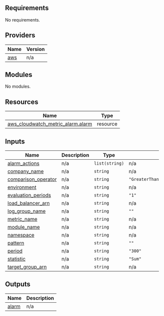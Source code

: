 <!-- BEGIN_TF_DOCS -->
## Requirements

No requirements.

## Providers

| Name | Version |
|------|---------|
| <a name="provider_aws"></a> [aws](#provider\_aws) | n/a |

## Modules

No modules.

## Resources

| Name | Type |
|------|------|
| [aws_cloudwatch_metric_alarm.alarm](https://registry.terraform.io/providers/hashicorp/aws/latest/docs/resources/cloudwatch_metric_alarm) | resource |

## Inputs

| Name | Description | Type | Default | Required |
|------|-------------|------|---------|:--------:|
| <a name="input_alarm_actions"></a> [alarm\_actions](#input\_alarm\_actions) | n/a | `list(string)` | n/a | yes |
| <a name="input_company_name"></a> [company\_name](#input\_company\_name) | n/a | `string` | n/a | yes |
| <a name="input_comparison_operator"></a> [comparison\_operator](#input\_comparison\_operator) | n/a | `string` | `"GreaterThanOrEqualToThreshold"` | no |
| <a name="input_environment"></a> [environment](#input\_environment) | n/a | `string` | n/a | yes |
| <a name="input_evaluation_periods"></a> [evaluation\_periods](#input\_evaluation\_periods) | n/a | `string` | `"1"` | no |
| <a name="input_load_balancer_arn"></a> [load\_balancer\_arn](#input\_load\_balancer\_arn) | n/a | `string` | n/a | yes |
| <a name="input_log_group_name"></a> [log\_group\_name](#input\_log\_group\_name) | n/a | `string` | `""` | no |
| <a name="input_metric_name"></a> [metric\_name](#input\_metric\_name) | n/a | `string` | n/a | yes |
| <a name="input_module_name"></a> [module\_name](#input\_module\_name) | n/a | `string` | n/a | yes |
| <a name="input_namespace"></a> [namespace](#input\_namespace) | n/a | `string` | n/a | yes |
| <a name="input_pattern"></a> [pattern](#input\_pattern) | n/a | `string` | `""` | no |
| <a name="input_period"></a> [period](#input\_period) | n/a | `string` | `"300"` | no |
| <a name="input_statistic"></a> [statistic](#input\_statistic) | n/a | `string` | `"Sum"` | no |
| <a name="input_target_group_arn"></a> [target\_group\_arn](#input\_target\_group\_arn) | n/a | `string` | n/a | yes |

## Outputs

| Name | Description |
|------|-------------|
| <a name="output_alarm"></a> [alarm](#output\_alarm) | n/a |
<!-- END_TF_DOCS -->